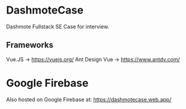 # DashmoteCase
Dashmote Fullstack SE Case for interview.

## Frameworks
Vue.JS -> https://vuejs.org/
Ant Design Vue -> https://www.antdv.com/

# Google Firebase
Also hosted on Google Firebase at: https://dashmotecase.web.app/

